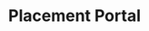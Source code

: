---
layout: page
title: Placement Portal
description: This project is a Placement portal built for use within KJ Somaiya College of Engineering, Mumbai.
img: /assets/img/placement.png
redirect: https://github.com/Rounaknayee/django-placement
importance: 5
category: #fun
---